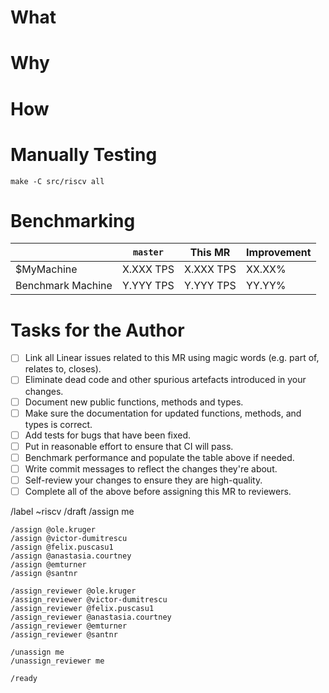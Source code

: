 <!-- 
    Link Linear issues using magic words. Examples of these are "Closes RV-XXX", "Part of RV-YYY"
    or "Relates to RV-ZZZ".
-->

# What

<!--
    Summarise the changes in this MR.
-->

# Why

<!-- 
    Explain why this MR is needed.
-->

# How

<!--
    Explain how the MR achieves its goal. If this is trivial, you may omit it.
-->

# Manually Testing

```
make -C src/riscv all
```

# Benchmarking

<!--
    Measure the impact on performance of this MR on your machine and the benchmark machine.
    Fill in the table below.
-->

|  | `master` | This MR | Improvement |
|--|----------|---------|-------------|
| $MyMachine | X.XXX TPS | X.XXX TPS | XX.XX% |
| Benchmark Machine | Y.YYY TPS | Y.YYY TPS | YY.YY% |

# Tasks for the Author

- [ ] Link all Linear issues related to this MR using magic words (e.g. part of, relates to, closes).
- [ ] Eliminate dead code and other spurious artefacts introduced in your changes.
- [ ] Document new public functions, methods and types.
- [ ] Make sure the documentation for updated functions, methods, and types is correct.
- [ ] Add tests for bugs that have been fixed.
- [ ] Put in reasonable effort to ensure that CI will pass.
- [ ] Benchmark performance and populate the table above if needed.
- [ ] Write commit messages to reflect the changes they're about.
- [ ] Self-review your changes to ensure they are high-quality.
- [ ] Complete all of the above before assigning this MR to reviewers.

/label ~riscv
/draft
/assign me

<!--
    Once the MR is ready, run the following GitLab commands.
-->

```
/assign @ole.kruger
/assign @victor-dumitrescu
/assign @felix.puscasu1
/assign @anastasia.courtney
/assign @emturner
/assign @santnr

/assign_reviewer @ole.kruger
/assign_reviewer @victor-dumitrescu
/assign_reviewer @felix.puscasu1
/assign_reviewer @anastasia.courtney
/assign_reviewer @emturner
/assign_reviewer @santnr

/unassign me
/unassign_reviewer me

/ready
```
